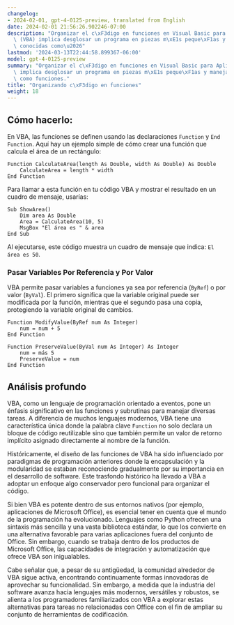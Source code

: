 ```yaml
---
changelog:
- 2024-02-01, gpt-4-0125-preview, translated from English
date: 2024-02-01 21:56:26.902246-07:00
description: "Organizar el c\xF3digo en funciones en Visual Basic para Aplicaciones\
  \ (VBA) implica desglosar un programa en piezas m\xE1s peque\xF1as y manejables\
  \ conocidas como\u2026"
lastmod: '2024-03-13T22:44:58.899367-06:00'
model: gpt-4-0125-preview
summary: "Organizar el c\xF3digo en funciones en Visual Basic para Aplicaciones (VBA)\
  \ implica desglosar un programa en piezas m\xE1s peque\xF1as y manejables conocidas\
  \ como funciones."
title: "Organizando c\xF3digo en funciones"
weight: 18
---
```


## Cómo hacerlo:
En VBA, las funciones se definen usando las declaraciones `Function` y `End Function`. Aquí hay un ejemplo simple de cómo crear una función que calcula el área de un rectángulo:

```basic
Function CalculateArea(length As Double, width As Double) As Double
    CalculateArea = length * width
End Function
```

Para llamar a esta función en tu código VBA y mostrar el resultado en un cuadro de mensaje, usarías:

```basic
Sub ShowArea()
    Dim area As Double
    Area = CalculateArea(10, 5)
    MsgBox "El área es " & area
End Sub
```

Al ejecutarse, este código muestra un cuadro de mensaje que indica: `El área es 50`.

### Pasar Variables Por Referencia y Por Valor
VBA permite pasar variables a funciones ya sea por referencia (`ByRef`) o por valor (`ByVal`). El primero significa que la variable original puede ser modificada por la función, mientras que el segundo pasa una copia, protegiendo la variable original de cambios.

```basic
Function ModifyValue(ByRef num As Integer)
    num = num + 5
End Function

Function PreserveValue(ByVal num As Integer) As Integer
    num = más 5
    PreserveValue = num
End Function
```

## Análisis profundo
VBA, como un lenguaje de programación orientado a eventos, pone un énfasis significativo en las funciones y subrutinas para manejar diversas tareas. A diferencia de muchos lenguajes modernos, VBA tiene una característica única donde la palabra clave `Function` no solo declara un bloque de código reutilizable sino que también permite un valor de retorno implícito asignado directamente al nombre de la función.

Históricamente, el diseño de las funciones de VBA ha sido influenciado por paradigmas de programación anteriores donde la encapsulación y la modularidad se estaban reconociendo gradualmente por su importancia en el desarrollo de software. Este trasfondo histórico ha llevado a VBA a adoptar un enfoque algo conservador pero funcional para organizar el código.

Si bien VBA es potente dentro de sus entornos nativos (por ejemplo, aplicaciones de Microsoft Office), es esencial tener en cuenta que el mundo de la programación ha evolucionado. Lenguajes como Python ofrecen una sintaxis más sencilla y una vasta biblioteca estándar, lo que los convierte en una alternativa favorable para varias aplicaciones fuera del conjunto de Office. Sin embargo, cuando se trabaja dentro de los productos de Microsoft Office, las capacidades de integración y automatización que ofrece VBA son inigualables.

Cabe señalar que, a pesar de su antigüedad, la comunidad alrededor de VBA sigue activa, encontrando continuamente formas innovadoras de aprovechar su funcionalidad. Sin embargo, a medida que la industria del software avanza hacia lenguajes más modernos, versátiles y robustos, se alienta a los programadores familiarizados con VBA a explorar estas alternativas para tareas no relacionadas con Office con el fin de ampliar su conjunto de herramientas de codificación.
